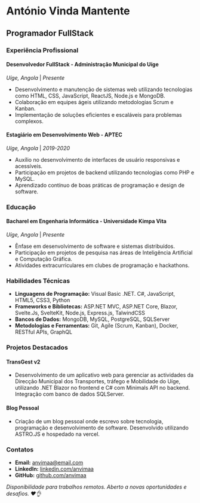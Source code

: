
# António Vinda Mantente

## Programador FullStack

### Experiência Profissional

#### Desenvolvedor FullStack - Administração Municipal do Uíge

*Uíge, Angola* | *Presente*

- Desenvolvimento e manutenção de sistemas web utilizando tecnologias como HTML, CSS, JavaScript, ReactJS, Node.js e MongoDB.
- Colaboração em equipes ágeis utilizando metodologias Scrum e Kanban.
- Implementação de soluções eficientes e escaláveis para problemas complexos.

#### Estagiário em Desenvolvimento Web - APTEC

*Uíge, Angola* | *2019-2020*

- Auxílio no desenvolvimento de interfaces de usuário responsivas e acessíveis.
- Participação em projetos de backend utilizando tecnologias como PHP e MySQL.
- Aprendizado contínuo de boas práticas de programação e design de software.

### Educação

#### Bacharel em Engenharia Informática - Universidade Kimpa Vita

*Uíge, Angola* | *Presente*

- Ênfase em desenvolvimento de software e sistemas distribuídos.
- Participação em projetos de pesquisa nas áreas de Inteligência Artificial e Computação Gráfica.
- Atividades extracurriculares em clubes de programação e hackathons.

### Habilidades Técnicas

- **Linguagens de Programação:** Visual Basic .NET. C#, JavaScript, HTML5, CSS3, Python
- **Frameworks e Bibliotecas:** ASP.NET MVC, ASP.NET Core, Blazor, Svelte.Js, SvelteKit, Node.js, Express.js, TalwindCSS
- **Bancos de Dados:** MongoDB, MySQL, PostgreSQL, SQLServer
- **Metodologias e Ferramentas:** Git, Agile (Scrum, Kanban), Docker, RESTful APIs, GraphQL

### Projetos Destacados

#### TransGest v2

- Desenvolvimento de um aplicativo web para gerenciar as actividades da Direcção Municipal dos Transportes, tráfego e Mobilidade do Uíge, utilizando .NET Blazor no frontend e C# com Minimals API no backend. Integração com banco de dados SQLServer.

#### Blog Pessoal

- Criação de um blog pessoal onde escrevo sobre tecnologia, programação e desenvolvimento de software. Desenvolvido utilizando ASTRO.JS e hospedado na vercel.

### Contatos

- **Email:** <anvimaa@email.com>
- **LinkedIn:** [linkedin.com/anvimaa](https://www.linkedin.com/anvimaa)
- **GitHub:** [github.com/anvimaa](https://www.github.com/anvimaa)

*Disponibilidade para trabalhos remotos. Aberto a novas oportunidades e desafios. ❤️👌*
